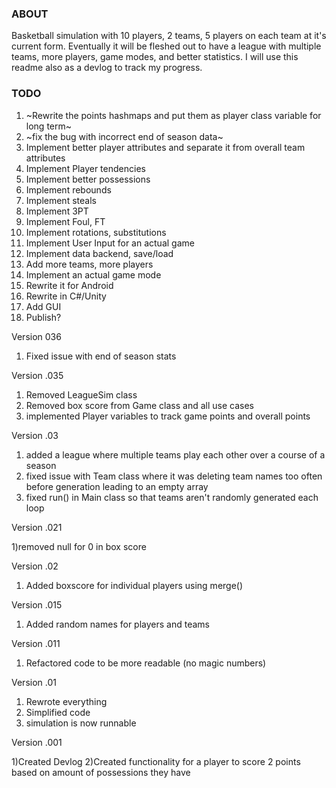 ### ABOUT
Basketball simulation with 10 players, 2 teams, 5 players on each team at it's current form. Eventually it will be fleshed out to have a league with multiple teams, more players, game modes, and better statistics. I will use this readme also as a devlog to track my progress.

### TODO

1) ~Rewrite the points hashmaps and put them as player class variable for long term~
2) ~fix the bug with incorrect end of season data~
3) Implement better player attributes and separate it from overall team attributes
4) Implement Player tendencies
5) Implement better possessions
6) Implement rebounds
7) Implement steals
8) Implement 3PT
9) Implement Foul, FT
10) Implement rotations, substitutions
11) Implement User Input for an actual game
12) Implement data backend, save/load
13) Add more teams, more players
14) Implement an actual game mode
15) Rewrite it for Android
16) Rewrite in C#/Unity
17) Add GUI
18) Publish?

Version 036
1) Fixed issue with end of season stats

Version .035
1) Removed LeagueSim class
2) Removed box score from Game class and all use cases
2) implemented Player variables to track game points and overall points

Version .03
1) added a league where multiple teams play each other over a course of a season
2) fixed issue with Team class where it was deleting team names too often before generation leading to an empty array
3) fixed run() in Main class so that teams aren't randomly generated each loop

Version .021

1)removed null for 0 in box score

Version .02
1) Added boxscore for individual players using merge()

Version .015
1) Added random names for players and teams

Version .011
1) Refactored code to be more readable (no magic numbers)

Version .01
1) Rewrote everything
2) Simplified code
3) simulation is now runnable

Version .001

1)Created Devlog
2)Created functionality for a player to score 2 points based on amount of possessions they have
